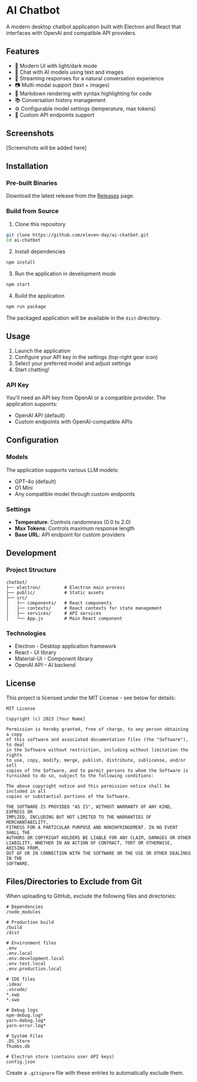 # AI Chatbot

A modern desktop chatbot application built with Electron and React that interfaces with OpenAI and compatible API providers.

## Features

- 🎨 Modern UI with light/dark mode
- 💬 Chat with AI models using text and images
- 🌊 Streaming responses for a natural conversation experience
- 📷 Multi-modal support (text + images)
- 📝 Markdown rendering with syntax highlighting for code
- 📚 Conversation history management
- ⚙️ Configurable model settings (temperature, max tokens)
- 🔑 Custom API endpoints support

## Screenshots

[Screenshots will be added here]

## Installation

### Pre-built Binaries

Download the latest release from the [Releases](https://github.com/eleven-day/ai-chatbot/releases) page.

### Build from Source

1. Clone this repository
```bash
git clone https://github.com/eleven-day/ai-chatbot.git
cd ai-chatbot
```

2. Install dependencies
```bash
npm install
```

3. Run the application in development mode
```bash
npm start
```

4. Build the application
```bash
npm run package
```

The packaged application will be available in the `dist` directory.

## Usage

1. Launch the application
2. Configure your API key in the settings (top-right gear icon)
3. Select your preferred model and adjust settings
4. Start chatting!

### API Key

You'll need an API key from OpenAI or a compatible provider. The application supports:
- OpenAI API (default)
- Custom endpoints with OpenAI-compatible APIs

## Configuration

### Models

The application supports various LLM models:
- GPT-4o (default)
- O1 Mini
- Any compatible model through custom endpoints

### Settings

- **Temperature**: Controls randomness (0.0 to 2.0)
- **Max Tokens**: Controls maximum response length
- **Base URL**: API endpoint for custom providers

## Development

### Project Structure

```
chatbot/
├── electron/         # Electron main process
├── public/           # Static assets
├── src/
│   ├── components/   # React components
│   ├── contexts/     # React contexts for state management
│   ├── services/     # API services
│   └── App.js        # Main React component
```

### Technologies

- Electron - Desktop application framework
- React - UI library
- Material-UI - Component library
- OpenAI API - AI backend

## License

This project is licensed under the MIT License - see below for details:

```
MIT License

Copyright (c) 2023 [Your Name]

Permission is hereby granted, free of charge, to any person obtaining a copy
of this software and associated documentation files (the "Software"), to deal
in the Software without restriction, including without limitation the rights
to use, copy, modify, merge, publish, distribute, sublicense, and/or sell
copies of the Software, and to permit persons to whom the Software is
furnished to do so, subject to the following conditions:

The above copyright notice and this permission notice shall be included in all
copies or substantial portions of the Software.

THE SOFTWARE IS PROVIDED "AS IS", WITHOUT WARRANTY OF ANY KIND, EXPRESS OR
IMPLIED, INCLUDING BUT NOT LIMITED TO THE WARRANTIES OF MERCHANTABILITY,
FITNESS FOR A PARTICULAR PURPOSE AND NONINFRINGEMENT. IN NO EVENT SHALL THE
AUTHORS OR COPYRIGHT HOLDERS BE LIABLE FOR ANY CLAIM, DAMAGES OR OTHER
LIABILITY, WHETHER IN AN ACTION OF CONTRACT, TORT OR OTHERWISE, ARISING FROM,
OUT OF OR IN CONNECTION WITH THE SOFTWARE OR THE USE OR OTHER DEALINGS IN THE
SOFTWARE.
```

## Files/Directories to Exclude from Git

When uploading to GitHub, exclude the following files and directories:

```
# Dependencies
/node_modules

# Production build
/build
/dist

# Environment files
.env
.env.local
.env.development.local
.env.test.local
.env.production.local

# IDE files
.idea/
.vscode/
*.swp
*.swo

# Debug logs
npm-debug.log*
yarn-debug.log*
yarn-error.log*

# System Files
.DS_Store
Thumbs.db

# Electron store (contains user API keys)
config.json
```

Create a `.gitignore` file with these entries to automatically exclude them.
